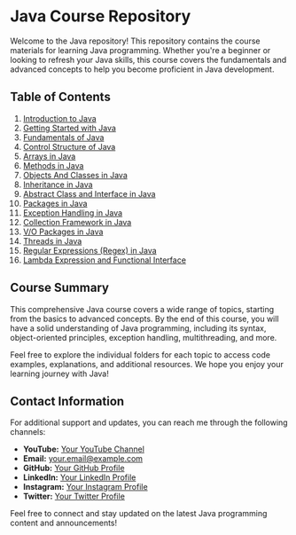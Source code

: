 # Java Course Repository

Welcome to the Java  repository! This repository contains the course materials for learning Java programming. Whether you're a beginner or looking to refresh your Java skills, this course covers the fundamentals and advanced concepts to help you become proficient in Java development.

## Table of Contents

1. [Introduction to Java](#introduction-to-java)
2. [Getting Started with Java](#getting-started-with-java)
3. [Fundamentals of Java](#fundamentals-of-java)
4. [Control Structure of Java](#control-structure-of-java)
5. [Arrays in Java](#arrays-in-java)
6. [Methods in Java](#methods-in-java)
7. [Objects And Classes in Java](#objects-and-classes-in-java)
8. [Inheritance in Java](#inheritance-in-java)
9. [Abstract Class and Interface in Java](#abstract-class-and-interface-in-java)
10. [Packages in Java](#packages-in-java)
11. [Exception Handling in Java](#exception-handling-in-java)
12. [Collection Framework in Java](#collection-framework-in-java)
13. [V/O Packages in Java](#vo-packages-in-java)
14. [Threads in Java](#threads-in-java)
15. [Regular Expressions (Regex) in Java](#regular-expressions-regex-in-java)
16. [Lambda Expression and Functional Interface](#lambda-expression-and-functional-interface)

## Course Summary

This comprehensive Java course covers a wide range of topics, starting from the basics to advanced concepts. By the end of this course, you will have a solid understanding of Java programming, including its syntax, object-oriented principles, exception handling, multithreading, and more.

Feel free to explore the individual folders for each topic to access code examples, explanations, and additional resources. We hope you enjoy your learning journey with Java!

## Contact Information

For additional support and updates, you can reach me through the following channels:

- **YouTube:** [Your YouTube Channel](https://www.youtube.com/channel/UClhKtACVRfHeYcDiAxngZpQ)
- **Email:** your.email@example.com
- **GitHub:** [Your GitHub Profile](https://github.com/Bholuvivek)
- **LinkedIn:** [Your LinkedIn Profile](https://www.linkedin.com/in/vivekbholu)
- **Instagram:** [Your Instagram Profile](https://www.instagram.com/thevivekbholu)
- **Twitter:** [Your Twitter Profile](https://twitter.com/Bholuvivek)

Feel free to connect and stay updated on the latest Java programming content and announcements!
